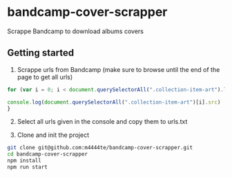 # bandcamp-cover-scrapper
Scrappe Bandcamp to download albums covers

## Getting started

1. Scrappe urls from Bandcamp (make sure to browse until the end of the page to get all urls)

```javascript
for (var i = 0; i < document.querySelectorAll(".collection-item-art").length; i++ ) {

console.log(document.querySelectorAll(".collection-item-art")[i].src)
}

```

2. Select all urls given in the console and copy them to urls.txt

3. Clone and init the project
   
```bash
git clone git@github.com:m4444te/bandcamp-cover-scrapper.git
cd bandcamp-cover-scrapper
npm install
npm run start
```
